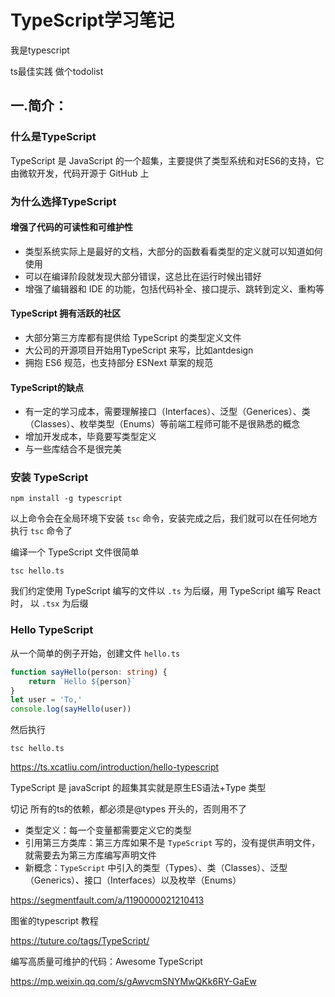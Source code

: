 # TypeScript学习笔记



我是typescript

ts最佳实践
做个todolist



## 一.简介：

### 什么是TypeScript

TypeScript 是 JavaScript 的一个超集，主要提供了类型系统和对ES6的支持，它由微软开发，代码开源于 GitHub 上

### 为什么选择TypeScript

#### 增强了代码的可读性和可维护性

- 类型系统实际上是最好的文档，大部分的函数看看类型的定义就可以知道如何使用
- 可以在编译阶段就发现大部分错误，这总比在运行时候出错好
- 增强了编辑器和 IDE 的功能，包括代码补全、接口提示、跳转到定义、重构等

#### TypeScript 拥有活跃的社区

- 大部分第三方库都有提供给 TypeScript 的类型定义文件
- 大公司的开源项目开始用TypeScript 来写，比如antdesign 
- 拥抱 ES6 规范，也支持部分 ESNext 草案的规范

#### TypeScript的缺点

- 有一定的学习成本，需要理解接口（Interfaces）、泛型（Generices）、类（Classes）、枚举类型（Enums）等前端工程师可能不是很熟悉的概念
- 增加开发成本，毕竟要写类型定义
- 与一些库结合不是很完美

### 安装 TypeScript

```shell
npm install -g typescript
```

以上命令会在全局环境下安装  `tsc` 命令，安装完成之后，我们就可以在任何地方执行 `tsc` 命令了

编译一个 TypeScript 文件很简单

```shell
tsc hello.ts
```

我们约定使用 TypeScript 编写的文件以 `.ts` 为后缀，用 TypeScript 编写 React 时， 以 `.tsx` 为后缀



### Hello TypeScript

从一个简单的例子开始，创建文件 `hello.ts`

```typescript
function sayHello(person: string) {
    return `Hello ${person}`
}
let user = 'To,'
console.log(sayHello(user))
```

然后执行

```shell
tsc hello.ts
```

https://ts.xcatliu.com/introduction/hello-typescript







TypeScript 是 javaScript 的超集其实就是原生ES语法+Type 类型



切记 所有的ts的依赖，都必须是@types 开头的，否则用不了



- 类型定义：每一个变量都需要定义它的类型
- 引用第三方类库：第三方库如果不是 `TypeScript` 写的，没有提供声明文件，就需要去为第三方库编写声明文件
- 新概念：`TypeScript` 中引入的类型（Types）、类（Classes）、泛型（Generics）、接口（Interfaces）以及枚举（Enums）





https://segmentfault.com/a/1190000021210413





图雀的typescript 教程

https://tuture.co/tags/TypeScript/



编写高质量可维护的代码：Awesome TypeScript

https://mp.weixin.qq.com/s/gAwvcmSNYMwQKk6RY-GaEw